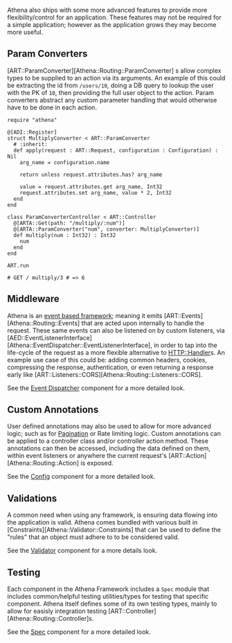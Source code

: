 Athena also ships with some more advanced features to provide more flexibility/control for an application.
These features may not be required for a simple application; however as the application grows they may become more useful.

## Param Converters

[ART::ParamConverter][Athena::Routing::ParamConverter] s allow complex types to be supplied to an action via its arguments.
An example of this could be extracting the id from `/users/10`, doing a DB query to lookup the user with the PK of `10`, then providing the full user object to the action.
Param converters abstract any custom parameter handling that would otherwise have to be done in each action.

```crystal
require "athena"

@[ADI::Register]
struct MultiplyConverter < ART::ParamConverter
  # :inherit:
  def apply(request : ART::Request, configuration : Configuration) : Nil
    arg_name = configuration.name

    return unless request.attributes.has? arg_name

    value = request.attributes.get arg_name, Int32
    request.attributes.set arg_name, value * 2, Int32
  end
end

class ParamConverterController < ART::Controller
  @[ARTA::Get(path: "/multiply/:num")]
  @[ARTA::ParamConverter("num", converter: MultiplyConverter)]
  def multiply(num : Int32) : Int32
    num
  end
end

ART.run

# GET / multiply/3 # => 6
```

## Middleware

Athena is an [event based framework](../components/README.md); meaning it emits [ART::Events][Athena::Routing::Events] that are acted upon internally to handle the request.  These same events can also be listened on by custom listeners, via [AED::EventListenerInterface][Athena::EventDispatcher::EventListenerInterface], in order to tap into the life-cycle of the request as a more flexible alternative to [HTTP::Handler](https://crystal-lang.org/api/HTTP/Handler.html)s.  An example use case of this could be: adding common headers, cookies, compressing the response, authentication, or even returning a response early like [ART::Listeners::CORS][Athena::Routing::Listeners::CORS].

See the [Event Dispatcher](../components/event_dispatcher.md) component for a more detailed look.

## Custom Annotations

User defined annotations may also be used to allow for more advanced logic; such as for [Pagination](../cookbook/listeners.md#pagination) or Rate limiting logic.  Custom annotations can be applied to a controller class and/or controller action method.  These annotations can then be accessed, including the data defined on them, within event listeners or anywhere the current request's [ART::Action][Athena::Routing::Action] is exposed.

See the [Config](../components/config.md#custom-annotations) component for a more detailed look.

## Validations

A common need when using any framework, is ensuring data flowing into the application is valid.  Athena comes bundled with various built in [Constraints][Athena::Validator::Constraints] that can be used to define the "rules" that an object must adhere to to be considered valid.

See the [Validator](../components/validator.md) component for a more details look.

## Testing

Each component in the Athena Framework includes a `Spec` module that includes common/helpful testing utilities/types for testing that specific component.  Athena itself defines some of its own testing types, mainly to allow for easisly integration testing [ART::Controller][Athena::Routing::Controller]s.

See the [Spec](../components/spec.md) component for a more detailed look.
